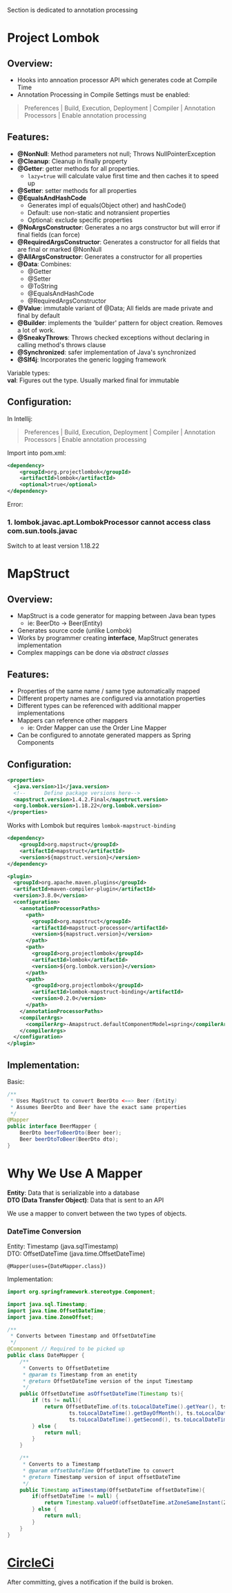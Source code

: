 Section is dedicated to annotation processing

# Project Lombok
## Overview:
- Hooks into annoation processor API which generates code at Compile Time
- Annotation Processing in Compile Settings must be enabled:
> Preferences | Build, Execution, Deployment | Compiler | Annotation Processors | Enable annotation processing

## Features:
- **@NonNull**: Method parameters not null; Throws NullPointerException
- **@Cleanup**: Cleanup in finally property
- **@Getter**: getter methods for all properties. 
  - `lazy=true` will calculate value first time and then caches it to speed up
- **@Setter**: setter methods for all properties
- **@EqualsAndHashCode**
  - Generates impl of equals(Object other) and hashCode()
  - Default: use non-static and notransient properties
  - Optional: exclude specific properties
- **@NoArgsConstructor**: Generates a no args constructor but will error if final fields (can force)
- **@RequiredArgsConstructor**: Generates a constructor for all fields that are final or marked @NonNull
- **@AllArgsConstructor**: Generates a constructor for all properties
- **@Data**: Combines:
  - @Getter
  - @Setter
  - @ToString
  - @EqualsAndHashCode
  - @RequiredArgsConstructor
- **@Value**: immutable variant of @Data; All fields are made private and final by default
- **@Builder**: implements the 'builder' pattern for object creation. Removes a lot of work.
- **@SneakyThrows**: Throws checked exceptions without declaring in calling method's throws clause
- **@Synchronized**: safer implementation of Java's synchronized
- **@Slf4j**: Incorporates the generic logging framework 

Variable types:  
**val**: Figures out the type. Usually marked final for immutable 

## Configuration:
In Intellij:
> Preferences | Build, Execution, Deployment | Compiler | Annotation Processors | Enable annotation processing

Import into pom.xml:
```xml
<dependency>
    <groupId>org.projectlombok</groupId>
    <artifactId>lombok</artifactId>
    <optional>true</optional>
</dependency>
```


Error:
### 1. lombok.javac.apt.LombokProcessor cannot access class com.sun.tools.javac
Switch to at least version 1.18.22

# MapStruct
## Overview:
- MapStruct is a code generator for mapping between Java bean types
  - ie: BeerDto -> Beer(Entity)
- Generates source code (unlike Lombok)
- Works by programmer creating **interface**, MapStruct generates implementation
- Complex mappings can be done via _abstract classes_ 

## Features:
- Properties of the same name / same type automatically mapped
- Different property names are configured via annotation properties
- Different types can be referenced with additional mapper implementations
- Mappers can reference other mappers
  - ie: Order Mapper can use the Order Line Mapper
- Can be configured to annotate generated mappers as Spring Components


## Configuration:

```xml
<properties>
  <java.version>11</java.version>
  <!--		Define package versions here-->
  <mapstruct.version>1.4.2.Final</mapstruct.version>
  <org.lombok.version>1.18.22</org.lombok.version>
</properties>
```

Works with Lombok but requires `lombok-mapstruct-binding`
```xml
<dependency>
    <groupId>org.mapstruct</groupId>
    <artifactId>mapstruct</artifactId>
    <version>${mapstruct.version}</version>
</dependency>
```

```xml
<plugin>
  <groupId>org.apache.maven.plugins</groupId>
  <artifactId>maven-compiler-plugin</artifactId>
  <version>3.8.0</version>
  <configuration>
    <annotationProcessorPaths>
      <path>
        <groupId>org.mapstruct</groupId>
        <artifactId>mapstruct-processor</artifactId>
        <version>${mapstruct.version}</version>
      </path>
      <path>
        <groupId>org.projectlombok</groupId>
        <artifactId>lombok</artifactId>
        <version>${org.lombok.version}</version>
      </path>
      <path>
        <groupId>org.projectlombok</groupId>
        <artifactId>lombok-mapstruct-binding</artifactId>
        <version>0.2.0</version>
      </path>
    </annotationProcessorPaths>
    <compilerArgs>
      <compilerArg>-Amapstruct.defaultComponentModel=spring</compilerArg>
    </compilerArgs>
  </configuration>
</plugin>
```


## Implementation:
Basic:
```java
/**
 * Uses MapStruct to convert BeerDto <==> Beer (Entity)
 * Assumes BeerDto and Beer have the exact same properties
 */
@Mapper
public interface BeerMapper {
    BeerDto beerToBeerDto(Beer beer);
    Beer beerDtoToBeer(BeerDto dto);
}
```


# Why We Use A Mapper
**Entity**: Data that is serializable into a database  
**DTO (Data Transfer Object)**: Data that is sent to an API

We use a mapper to convert between the two types of objects.

### DateTime Conversion
Entity: Timestamp (java.sqlTimestamp)  
DTO: OffsetDateTime (java.time.OffsetDateTime) 

```@Mapper(uses={DateMapper.class})```

Implementation:  
```java
import org.springframework.stereotype.Component;

import java.sql.Timestamp;
import java.time.OffsetDateTime;
import java.time.ZoneOffset;

/**
 * Converts between Timestamp and OffsetDateTime
 */
@Component // Required to be picked up
public class DateMapper {
    /**
     * Converts to OffsetDatetime
     * @param ts Timestamp from an enetity
     * @return OffsetDateTime version of the input Timestamp
     */
    public OffsetDateTime asOffsetDateTime(Timestamp ts){
        if (ts != null){
            return OffsetDateTime.of(ts.toLocalDateTime().getYear(), ts.toLocalDateTime().getMonthValue(),
                    ts.toLocalDateTime().getDayOfMonth(), ts.toLocalDateTime().getHour(), ts.toLocalDateTime().getMinute(),
                    ts.toLocalDateTime().getSecond(), ts.toLocalDateTime().getNano(), ZoneOffset.UTC);
        } else {
            return null;
        }
    }

    /**
     * Converts to a Timestamp
     * @param offsetDateTime OffsetDateTime to convert
     * @return Timestamp version of input offsetDateTime
     */
    public Timestamp asTimestamp(OffsetDateTime offsetDateTime){
        if(offsetDateTime != null) {
            return Timestamp.valueOf(offsetDateTime.atZoneSameInstant(ZoneOffset.UTC).toLocalDateTime());
        } else {
            return null;
        }
    }
}
```


# [CircleCi](http://circleci.com)
After committing, gives a notification if the build is broken.
